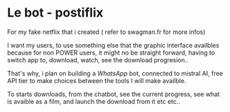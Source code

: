 # Le bot - postiflix

For my fake netflix that i created ( refer to swagman.fr for more infos)

I want my users, to use something else that the graphic interface availbles because for non POWER users, it might no be straight forward, having to switch app to, download, watch, see the download progresion..

That's why, i plan on building a *WhatsApp* bot, connected to mistral AI, free API tier to make choices between the tools I will make availble.

To starts downloads, from the chatbot, see the current progress, see what is avaible as a film, and launch the download from it etc etc..
